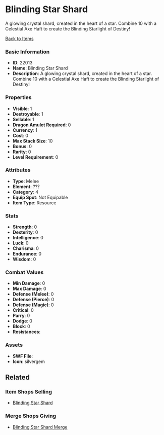 # Blinding Star Shard

A glowing crystal shard, created in the heart of a star. Combine 10 with a Celestial Axe Haft to create the Blinding Starlight of Destiny!

[Back to Items](../items.md)

### Basic Information

- **ID**: 22013
- **Name**: Blinding Star Shard
- **Description**: A glowing crystal shard, created in the heart of a star. Combine 10 with a Celestial Axe Haft to create the Blinding Starlight of Destiny!

### Properties

- **Visible**: 1
- **Destroyable**: 1
- **Sellable**: 1
- **Dragon Amulet Required**: 0
- **Currency**: 1
- **Cost**: 0
- **Max Stack Size**: 10
- **Bonus**: 0
- **Rarity**: 0
- **Level Requirement**: 0

### Attributes

- **Type**: Melee
- **Element**: ???
- **Category**: 4
- **Equip Spot**: Not Equipable
- **Item Type**: Resource

### Stats

- **Strength**: 0
- **Dexterity**: 0
- **Intelligence**: 0
- **Luck**: 0
- **Charisma**: 0
- **Endurance**: 0
- **Wisdom**: 0

### Combat Values

- **Min Damage**: 0
- **Max Damage**: 0
- **Defense (Melee)**: 0
- **Defense (Pierce)**: 0
- **Defense (Magic)**: 0
- **Critical**: 0
- **Parry**: 0
- **Dodge**: 0
- **Block**: 0
- **Resistances**: 

### Assets

- **SWF File**: 
- **Icon**: silvergem

## Related

### Item Shops Selling

- [Blinding Star Shard](../item-shops/814-blinding-star-shard.md)

### Merge Shops Giving

- [Blinding Star Shard Merge](../merge-shops/422-blinding-star-shard-merge.md)

